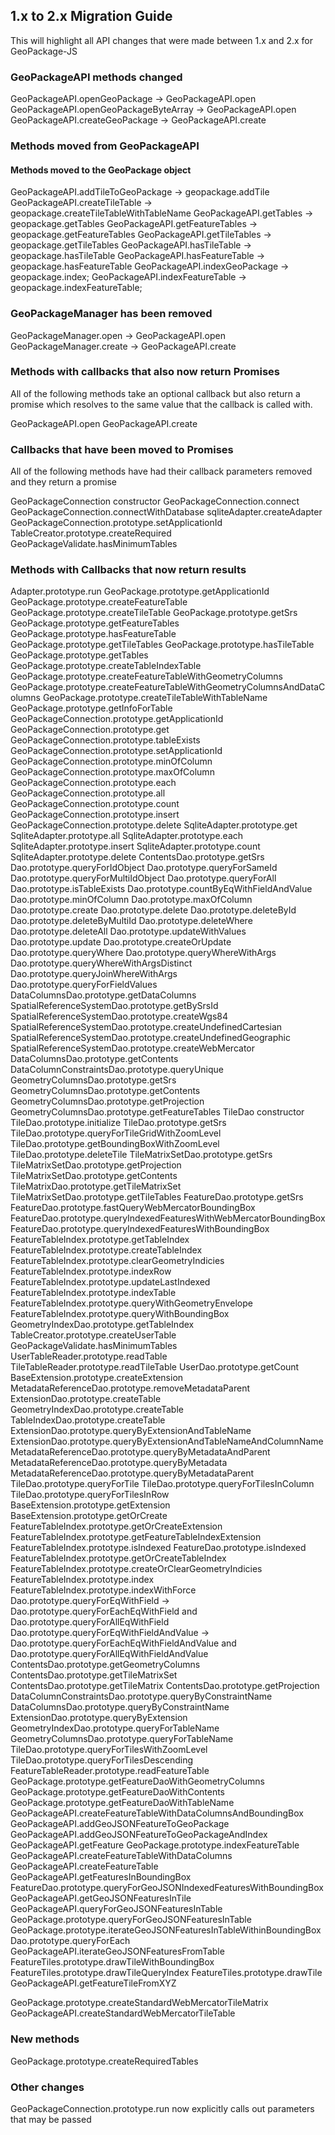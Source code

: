 ## 1.x to 2.x Migration Guide

This will highlight all API changes that were made between 1.x and 2.x for GeoPackage-JS

### GeoPackageAPI methods changed

GeoPackageAPI.openGeoPackage -> GeoPackageAPI.open
GeoPackageAPI.openGeoPackageByteArray -> GeoPackageAPI.open
GeoPackageAPI.createGeoPackage -> GeoPackageAPI.create

### Methods moved from GeoPackageAPI

#### Methods moved to the GeoPackage object

GeoPackageAPI.addTileToGeoPackage -> geopackage.addTile
GeoPackageAPI.createTileTable -> geopackage.createTileTableWithTableName
GeoPackageAPI.getTables -> geopackage.getTables
GeoPackageAPI.getFeatureTables -> geopackage.getFeatureTables
GeoPackageAPI.getTileTables -> geopackage.getTileTables
GeoPackageAPI.hasTileTable -> geopackage.hasTileTable
GeoPackageAPI.hasFeatureTable -> geopackage.hasFeatureTable
GeoPackageAPI.indexGeoPackage -> geopackage.index;
GeoPackageAPI.indexFeatureTable -> geopackage.indexFeatureTable;

### GeoPackageManager has been removed
GeoPackageManager.open -> GeoPackageAPI.open
GeoPackageManager.create -> GeoPackageAPI.create

### Methods with callbacks that also now return Promises

All of the following methods take an optional callback but also return a promise which resolves to the same value that the callback is called with.

GeoPackageAPI.open
GeoPackageAPI.create

### Callbacks that have been moved to Promises

All of the following methods have had their callback parameters removed and they return a promise

GeoPackageConnection constructor
GeoPackageConnection.connect
GeoPackageConnection.connectWithDatabase
sqliteAdapter.createAdapter
GeoPackageConnection.prototype.setApplicationId
TableCreator.prototype.createRequired
GeoPackageValidate.hasMinimumTables

### Methods with Callbacks that now return results
Adapter.prototype.run
GeoPackage.prototype.getApplicationId
GeoPackage.prototype.createFeatureTable
GeoPackage.prototype.createTileTable
GeoPackage.prototype.getSrs
GeoPackage.prototype.getFeatureTables
GeoPackage.prototype.hasFeatureTable
GeoPackage.prototype.getTileTables
GeoPackage.prototype.hasTileTable
GeoPackage.prototype.getTables
GeoPackage.prototype.createTableIndexTable
GeoPackage.prototype.createFeatureTableWithGeometryColumns
GeoPackage.prototype.createFeatureTableWithGeometryColumnsAndDataColumns
GeoPackage.prototype.createTileTableWithTableName
GeoPackage.prototype.getInfoForTable
GeoPackageConnection.prototype.getApplicationId
GeoPackageConnection.prototype.get
GeoPackageConnection.prototype.tableExists
GeoPackageConnection.prototype.setApplicationId
GeoPackageConnection.prototype.minOfColumn
GeoPackageConnection.prototype.maxOfColumn
GeoPackageConnection.prototype.each
GeoPackageConnection.prototype.all
GeoPackageConnection.prototype.count
GeoPackageConnection.prototype.insert
GeoPackageConnection.prototype.delete
SqliteAdapter.prototype.get
SqliteAdapter.prototype.all
SqliteAdapter.prototype.each
SqliteAdapter.prototype.insert
SqliteAdapter.prototype.count
SqliteAdapter.prototype.delete
ContentsDao.prototype.getSrs
Dao.prototype.queryForIdObject
Dao.prototype.queryForSameId
Dao.prototype.queryForMultiIdObject
Dao.prototype.queryForAll
Dao.prototype.isTableExists
Dao.prototype.countByEqWithFieldAndValue
Dao.prototype.minOfColumn
Dao.prototype.maxOfColumn
Dao.prototype.create
Dao.prototype.delete
Dao.prototype.deleteById
Dao.prototype.deleteByMultiId
Dao.prototype.deleteWhere
Dao.prototype.deleteAll
Dao.prototype.updateWithValues
Dao.prototype.update
Dao.prototype.createOrUpdate
Dao.prototype.queryWhere
Dao.prototype.queryWhereWithArgs
Dao.prototype.queryWhereWithArgsDistinct
Dao.prototype.queryJoinWhereWithArgs
Dao.prototype.queryForFieldValues
DataColumnsDao.prototype.getDataColumns
SpatialReferenceSystemDao.prototype.getBySrsId
SpatialReferenceSystemDao.prototype.createWgs84
SpatialReferenceSystemDao.prototype.createUndefinedCartesian
SpatialReferenceSystemDao.prototype.createUndefinedGeographic
SpatialReferenceSystemDao.prototype.createWebMercator
DataColumnsDao.prototype.getContents
DataColumnConstraintsDao.prototype.queryUnique
GeometryColumnsDao.prototype.getSrs
GeometryColumnsDao.prototype.getContents
GeometryColumnsDao.prototype.getProjection
GeometryColumnsDao.prototype.getFeatureTables
TileDao constructor
TileDao.prototype.initialize
TileDao.prototype.getSrs
TileDao.prototype.queryForTileGridWithZoomLevel
TileDao.prototype.getBoundingBoxWithZoomLevel
TileDao.prototype.deleteTile
TileMatrixSetDao.prototype.getSrs
TileMatrixSetDao.prototype.getProjection
TileMatrixSetDao.prototype.getContents
TileMatrixDao.prototype.getTileMatrixSet
TileMatrixSetDao.prototype.getTileTables
FeatureDao.prototype.getSrs
FeatureDao.prototype.fastQueryWebMercatorBoundingBox
FeatureDao.prototype.queryIndexedFeaturesWithWebMercatorBoundingBox
FeatureDao.prototype.queryIndexedFeaturesWithBoundingBox
FeatureTableIndex.prototype.getTableIndex
FeatureTableIndex.prototype.createTableIndex
FeatureTableIndex.prototype.clearGeometryIndicies
FeatureTableIndex.prototype.indexRow
FeatureTableIndex.prototype.updateLastIndexed
FeatureTableIndex.prototype.indexTable
FeatureTableIndex.prototype.queryWithGeometryEnvelope
FeatureTableIndex.prototype.queryWithBoundingBox
GeometryIndexDao.prototype.getTableIndex
TableCreator.prototype.createUserTable
GeoPackageValidate.hasMinimumTables
UserTableReader.prototype.readTable
TileTableReader.prototype.readTileTable
UserDao.prototype.getCount
BaseExtension.prototype.createExtension
MetadataReferenceDao.prototype.removeMetadataParent
ExtensionDao.prototype.createTable
GeometryIndexDao.prototype.createTable
TableIndexDao.prototype.createTable
ExtensionDao.prototype.queryByExtensionAndTableName
ExtensionDao.prototype.queryByExtensionAndTableNameAndColumnName
MetadataReferenceDao.prototype.queryByMetadataAndParent
MetadataReferenceDao.prototype.queryByMetadata
MetadataReferenceDao.prototype.queryByMetadataParent
TileDao.prototype.queryForTile
TileDao.prototype.queryForTilesInColumn
TileDao.prototype.queryForTilesInRow
BaseExtension.prototype.getExtension
BaseExtension.prototype.getOrCreate
FeatureTableIndex.prototype.getOrCreateExtension
FeatureTableIndex.prototype.getFeatureTableIndexExtension
FeatureTableIndex.prototype.isIndexed
FeatureDao.prototype.isIndexed
FeatureTableIndex.prototype.getOrCreateTableIndex
FeatureTableIndex.prototype.createOrClearGeometryIndicies
FeatureTableIndex.prototype.index
FeatureTableIndex.prototype.indexWithForce
Dao.prototype.queryForEqWithField -> Dao.prototype.queryForEachEqWithField and Dao.prototype.queryForAllEqWithField
Dao.prototype.queryForEqWithFieldAndValue -> Dao.prototype.queryForEachEqWithFieldAndValue and Dao.prototype.queryForAllEqWithFieldAndValue
ContentsDao.prototype.getGeometryColumns
ContentsDao.prototype.getTileMatrixSet
ContentsDao.prototype.getTileMatrix
ContentsDao.prototype.getProjection
DataColumnConstraintsDao.prototype.queryByConstraintName
DataColumnsDao.prototype.queryByConstraintName
ExtensionDao.prototype.queryByExtension
GeometryIndexDao.prototype.queryForTableName
GeometryColumnsDao.prototype.queryForTableName
TileDao.prototype.queryForTilesWithZoomLevel
TileDao.prototype.queryForTilesDescending
FeatureTableReader.prototype.readFeatureTable
GeoPackage.prototype.getFeatureDaoWithGeometryColumns
GeoPackage.prototype.getFeatureDaoWithContents
GeoPackage.prototype.getFeatureDaoWithTableName
GeoPackageAPI.createFeatureTableWithDataColumnsAndBoundingBox
GeoPackageAPI.addGeoJSONFeatureToGeoPackage
GeoPackageAPI.addGeoJSONFeatureToGeoPackageAndIndex
GeoPackageAPI.getFeature
GeoPackage.prototype.indexFeatureTable
GeoPackageAPI.createFeatureTableWithDataColumns
GeoPackageAPI.createFeatureTable
GeoPackageAPI.getFeaturesInBoundingBox
FeatureDao.prototype.queryForGeoJSONIndexedFeaturesWithBoundingBox
GeoPackageAPI.getGeoJSONFeaturesInTile
GeoPackageAPI.queryForGeoJSONFeaturesInTable
GeoPackage.prototype.queryForGeoJSONFeaturesInTable
GeoPackage.prototype.iterateGeoJSONFeaturesInTableWithinBoundingBox
Dao.prototype.queryForEach
GeoPackageAPI.iterateGeoJSONFeaturesFromTable
FeatureTiles.prototype.drawTileWithBoundingBox
FeatureTiles.prototype.drawTileQueryIndex
FeatureTiles.prototype.drawTile
GeoPackageAPI.getFeatureTileFromXYZ

GeoPackage.prototype.createStandardWebMercatorTileMatrix
GeoPackageAPI.createStandardWebMercatorTileTable

### New methods
GeoPackage.prototype.createRequiredTables

### Other changes
GeoPackageConnection.prototype.run now explicitly calls out parameters that may be passed
